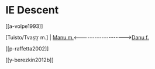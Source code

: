 # IE Descent

[[a-volpe1993]]


[Tuisto/Tvaṣṭṛ m.]
|
[Manu m.](manu-first-man)<------------------->[Danu f.](danu.md)


[[p-raffetta2002]]



[[y-berezkin2012b]]